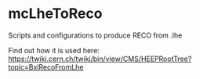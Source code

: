 mcLheToReco
===========

Scripts and configurations to produce RECO from .lhe

Find out how it is used here: https://twiki.cern.ch/twiki/bin/view/CMS/HEEPRootTree?topic=BxlRecoFromLhe
